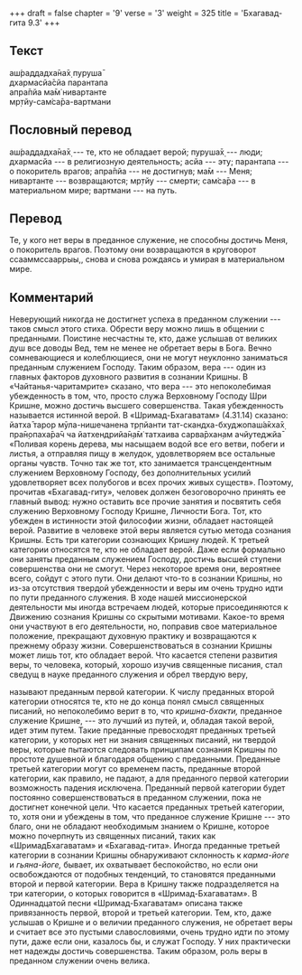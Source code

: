 +++
draft = false
chapter = '9'
verse = '3'
weight = 325
title = 'Бхагавад-гита 9.3'
+++
## Текст

аш́раддадха̄на̄х̣ пуруша̄  
дхармасйа̄сйа парантапа  
апра̄пйа ма̄м̇ нивартанте  
мр̣тйу-сам̇са̄ра-вартмани

## Пословный перевод

аш́раддадха̄на̄х̣ --- те, кто не обладает верой; пуруша̄х̣ --- люди; дхармасйа
--- в религиозную деятельность; асйа --- эту; парантапа --- о покоритель
врагов; апра̄пйа --- не достигнув; ма̄м --- Меня; нивартанте ---
возвращаются; мр̣тйу --- смерти; сам̇са̄ра --- в материальном мире;
вартмани --- на путь.

## Перевод

Те, у кого нет веры в преданное служение, не способны достичь Меня, о
покоритель врагов. Поэтому они возвращаются в круговорот
ссааммссааррыы,, снова и снова рождаясь и умирая в материальном мире.

## Комментарий

Неверующий никогда не достигнет успеха в преданном служении --- таков
смысл этого стиха. Обрести веру можно лишь в общении с преданными.
Поистине несчастны те, кто, даже услышав от великих душ все доводы Вед,
тем не менее не обретает веры в Бога. Вечно сомневающиеся и
колеблющиеся, они не могут неуклонно заниматься преданным служением
Господу. Таким образом, вера --- один из главных факторов духовного
развития в сознании Кришны. В «Чайтанья-чаритамрите» сказано, что вера
--- это непоколебимая убежденность в том, что, просто служа Верховному
Господу Шри Кришне, можно достичь высшего совершенства. Такая
убежденность называется истинной верой. В «Шримад-Бхагаватам» (4.31.14)
сказано: йатха̄ тарор мӯла-нишечанена тр̣пйанти тат-скандха-бхуджопаш́а̄кха̄х̣
пра̄н̣опаха̄ра̄ч ча йатхендрийа̄н̣а̄м̇ татхаива сарва̄рхан̣ам ачйутеджйа̄ «Поливая
корень дерева, мы насыщаем водой все его ветви, побеги и листья, а
отправляя пищу в желудок, удовлетворяем все остальные органы чувств.
Точно так же тот, кто занимается трансцендентным служением Верховному
Господу, без дополнительных усилий удовлетворяет всех полубогов и всех
прочих живых существ». Поэтому, прочитав «Бхагавад-гиту», человек должен
безоговорочно принять ее главный вывод: нужно оставить все прочие
занятия и посвятить себя служению Верховному Господу Кришне, Личности
Бога. Тот, кто убежден в истинности этой философии жизни, обладает
настоящей верой. Развитие в человеке этой веры является сутью метода
сознания Кришны. Есть три категории сознающих Кришну людей. К третьей
категории относятся те, кто не обладает верой. Даже если формально они
заняты преданным служением Господу, достичь высшей ступени совершенства
они не смогут. Через некоторое время они, вероятнее всего, сойдут с
этого пути. Они делают что-то в сознании Кришны, но из-за отсутствия
твердой убежденности и веры им очень трудно идти по пути преданного
служения. В ходе нашей миссионерской деятельности мы иногда встречаем
людей, которые присоединяются к Движению сознания Кришны со скрытыми
мотивами. Какое-то время они участвуют в его деятельности, но, поправив
свое материальное положение, прекращают духовную практику и возвращаются
к прежнему образу жизни. Совершенствоваться в сознании Кришны может лишь
тот, кто обладает верой. Что касается степени развития веры, то
человека, который, хорошо изучив священные писания, стал сведущ в науке
преданного служения и обрел твердую веру,

называют преданным первой категории. К числу преданных второй категории
относятся те, кто не до конца понял смысл священных писаний, но
непоколебимо верит в то, что *кришна-бхакти,* преданное служение Кришне,
--- это лучший из путей, и, обладая такой верой, идет этим путем. Такие
преданные превосходят преданных третьей категории, у которых нет ни
знания священных писаний, ни твердой веры, которые пытаются следовать
принципам сознания Кришны по простоте душевной и благодаря общению с
преданными. Преданные третьей категории могут со временем пасть,
преданные второй категории, как правило, не падают, а для преданного
первой категории возможность падения исключена. Преданный первой
категории будет постоянно совершенствоваться в преданном служении, пока
не достигнет конечной цели. Что касается преданных третьей категории,
то, хотя они и убеждены в том, что преданное служение Кришне --- это
благо, они не обладают необходимым знанием о Кришне, которое можно
почерпнуть из священных писаний, таких как «ШримадБхагаватам» и
«Бхагавад-гита». Иногда преданные третьей категории в сознании Кришны
обнаруживают склонность к *карма-йоге* и *гьяна-йоге,* бывает, их
охватывает беспокойство, но если они освобождаются от подобных
тенденций, то становятся преданными второй и первой категории. Вера в
Кришну также подразделяется на три категории, о которых говорится в
«Шримад-Бхагаватам». В Одиннадцатой песни «Шримад-Бхагаватам» описана
также привязанность первой, второй и третьей категории. Тем, кто, даже
услышав о Кришне и о величии преданного служения, не обретает веры и
считает все это пустыми славословиями, очень трудно идти по этому пути,
даже если они, казалось бы, и служат Господу. У них практически нет
надежды достичь совершенства. Таким образом, роль веры в преданном
служении очень велика.

